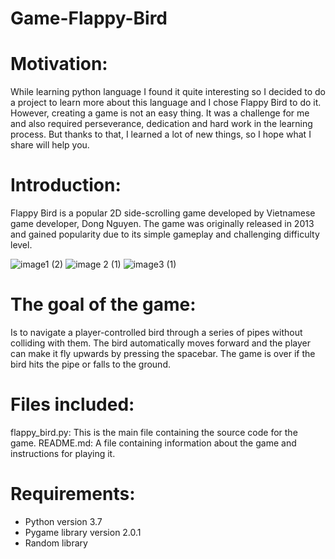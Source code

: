# Game-Flappy-Bird
# Motivation:
While learning python language I found it quite interesting so I decided to do a project to learn more about this language and I chose Flappy Bird to do it. However, creating a game is not an easy thing. It was a challenge for me and also required perseverance, dedication and hard work in the learning process. But thanks to that, I learned a lot of new things, so I hope what I share will help you.
# Introduction:
Flappy Bird is a popular 2D side-scrolling game developed by Vietnamese game developer, Dong Nguyen. The game was originally released in 2013 and gained popularity due to its simple gameplay and challenging difficulty level.

![image1 (2)](https://user-images.githubusercontent.com/113697984/234901157-bc0f4972-333d-4c40-8353-db4647144cb9.png)         ![image 2 (1)](https://user-images.githubusercontent.com/113697984/234901182-7c788b4a-ec0e-4879-879a-52c238d6d885.png)                   ![image3 (1)](https://user-images.githubusercontent.com/113697984/234902198-fb41f137-db82-4b63-b40e-278abb97e5e3.png)

# The goal of the game:
Is to navigate a player-controlled bird through a series of pipes without colliding with them. The bird automatically moves forward and the player can make it fly upwards by pressing the spacebar. The game is over if the bird hits the pipe or falls to the ground.

# Files included:
flappy_bird.py: This is the main file containing the source code for the game.
README.md: A file containing information about the game and instructions for playing it.

# Requirements:  
+ Python version 3.7
+ Pygame library version 2.0.1
+ Random library
